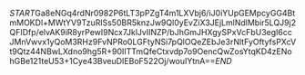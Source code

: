 $START$Ga8eNGq4rdNr0982P6tLT3pPZgT4m1LXVbj6/iJ0iYUpGEMpcyGG4BtmMOKDl+MWtYV9TzuRlSs50BR5knzJw9Ql0yEvZiX3JEjLmlNdlMbir5LQJ9j2QFIDfp/elvAK9iR8yrPewI9Ncx7JklJvIINZP/bJhGmJHXgySPxVcFbU3egI6ccJMnVwvx1yQoM3RHz9FvNPRo0LGFtyNSi7pQlOQeZEbJe3rNltFyOftyfsPXcVt9Qtz44NBwLXdno9hg5R+90IITTmQfeCtxvdp7o9OencQwZosYtqKD4zENohGBe121teU53+1Cye43BveuDIEBoF522Oj/wouIYtnA==$END$